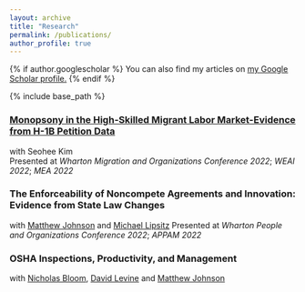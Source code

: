 ```yaml
---
layout: archive
title: "Research"
permalink: /publications/
author_profile: true
---
```


{% if author.googlescholar %}
  You can also find my articles on <u><a href="{{author.googlescholar}}">my Google Scholar profile</a>.</u>
{% endif %}

{% include base_path %}


### [Monopsony in the High-Skilled Migrant Labor Market-Evidence from H-1B Petition Data](https://papers.ssrn.com/sol3/papers.cfm?abstract_id=4010152)
with Seohee Kim \
Presented at _Wharton Migration and Organizations Conference 2022_; _WEAI 2022_; _MEA 2022_

### The Enforceability of Noncompete Agreements and Innovation: Evidence from State Law Changes
with [Matthew Johnson](https://sites.google.com/site/mslaterjohnson/) and [Michael Lipsitz](https://sites.google.com/site/malipsitz/)
Presented at _Wharton People and Organizations Conference 2022_; _APPAM 2022_


### OSHA Inspections, Productivity, and Management
with [Nicholas Bloom](https://nbloom.people.stanford.edu), [David Levine](http://faculty.haas.berkeley.edu/levine/) and [Matthew Johnson](https://sites.google.com/site/mslaterjohnson/)

